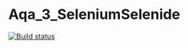 # Aqa_3_SeleniumSelenide
[![Build status](https://ci.appveyor.com/api/projects/status/3609wl8fl9r8tqov?svg=true)](https://ci.appveyor.com/project/Butanya/aqa-3-seleniumselenide)
